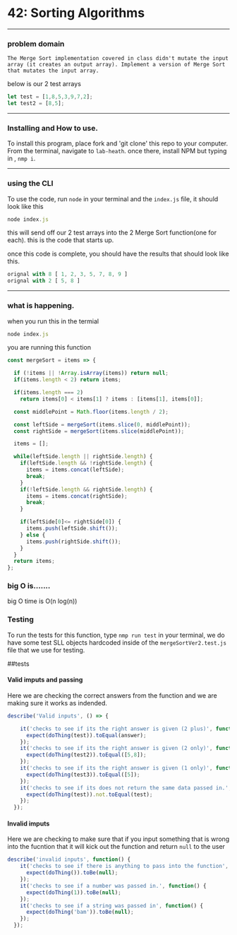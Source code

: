 
# 42: Sorting Algorithms

---
### problem domain

`The Merge Sort implementation covered in class didn't mutate the input array (it creates an output array). Implement a version of Merge Sort that mutates the input array.`

below is our 2 test arrays
```javascript
let test = [1,8,5,3,9,7,2];
let test2 = [8,5];
```

---
### Installing and How to use.

To install this program, place fork and 'git clone' this repo to your computer. From the terminal, navigate to  `lab-heath`. once there, install NPM but typing in , `nmp i`. 

---
### using the CLI 

To use the code, run `node` in your terminal and the `index.js` file, it should look like this
```javascript
node index.js 
```
this will send off our 2 test arrays into the 2 Merge Sort function(one for each). this is the code that starts up.

once this code is complete, you should have the results that should look like this.

```javascript
orignal with 8 [ 1, 2, 3, 5, 7, 8, 9 ]
orignal with 2 [ 5, 8 ]
```

---
### what is happening.
when you run this in the termial
```javascript
node index.js 
```

you are running this function 

```javascript
const mergeSort = items => {

  if (!items || !Array.isArray(items)) return null;
  if(items.length < 2) return items;

  if(items.length === 2)
    return items[0] < items[1] ? items : [items[1], items[0]];

  const middlePoint = Math.floor(items.length / 2);

  const leftSide = mergeSort(items.slice(0, middlePoint));
  const rightSide = mergeSort(items.slice(middlePoint));

  items = [];

  while(leftSide.length || rightSide.length) {
    if(leftSide.length && !rightSide.length) {
      items = items.concat(leftSide);
      break;
    }
    if(!leftSide.length && rightSide.length) {
      items = items.concat(rightSide);
      break;
    }

    if(leftSide[0]<= rightSide[0]) {
      items.push(leftSide.shift());
    } else {
      items.push(rightSide.shift());
    }
  }
  return items;
};
```

### big O is.......
big O time is O(n log(n))

### Testing

To run the tests for this function, type `nmp run test` in your terminal,
we do have some test SLL objects hardcoded inside of the `mergeSortVer2.test.js` file that we use for testing.

##tests

#### Valid imputs and passing
Here we are checking the correct answers from the function and we are making sure it works as indended.
```javascript
describe('Valid inputs', () => {

    it('checks to see if its the right answer is given (2 plus)', function() {
      expect(doThing(test)).toEqual(answer);
    });
    it('checks to see if its the right answer is given (2 only)', function() {
      expect(doThing(test2)).toEqual([5,8]);
    });
    it('checks to see if its the right answer is given (1 only)', function() {
      expect(doThing(test3)).toEqual([5]);
    });
    it('checks to see if its does not return the same data passed in.', function() {
      expect(doThing(test)).not.toEqual(test);
    });
  });
```

#### Invalid imputs
Here we are checking to make sure that if you input something that is wrong into the fucntion that it will kick out the function and return `null` to the user

```javascript
describe('invalid inputs', function() {
    it('checks to see if there is anything to pass into the function', function() {
      expect(doThing()).toBe(null);
    });
    it('checks to see if a number was passed in.', function() {
      expect(doThing(1)).toBe(null);
    });
    it('checks to see if a string was passed in', function() {
      expect(doThing('bam')).toBe(null);
    });
  });
```
